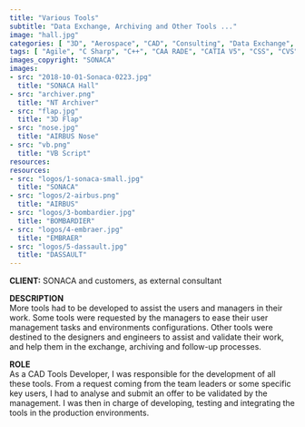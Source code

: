 ```yaml
---
title: "Various Tools"
subtitle: "Data Exchange, Archiving and Other Tools ..."
image: "hall.jpg"
categories: [ "3D", "Aerospace", "CAD", "Consulting", "Data Exchange", "Network", "Project Management", "Supply Chain", "Support", "Web" ]
tags: [ "Agile", "C Sharp", "C++", "CAA RADE", "CATIA V5", "CSS", "CVS", "DB", "HTML", "SAP", "SQL", "Scripting", "UNIX", "VB", "VPM", "Visual Studio", "Windows", "XML" ]
images_copyright: "SONACA"
images:
- src: "2018-10-01-Sonaca-0223.jpg"
  title: "SONACA Hall"
- src: "archiver.png"
  title: "NT Archiver"
- src: "flap.jpg"
  title: "3D Flap"
- src: "nose.jpg"
  title: "AIRBUS Nose"
- src: "vb.png"
  title: "VB Script"
resources:
resources:
- src: "logos/1-sonaca-small.jpg"
  title: "SONACA"
- src: "logos/2-airbus.png"
  title: "AIRBUS"
- src: "logos/3-bombardier.jpg"
  title: "BOMBARDIER"
- src: "logos/4-embraer.jpg"
  title: "EMBRAER"
- src: "logos/5-dassault.jpg"
  title: "DASSAULT"
---
```


<b>CLIENT:</b> SONACA and customers, as external consultant<br>

<b>DESCRIPTION</b><br>
More tools had to be developed to assist the users and managers in their work. Some tools were requested by the managers to ease their user management tasks and environments configurations. Other tools were destined to the designers and engineers to assist and validate their work, and help them in the exchange, archiving and follow-up processes.<br>

<b>ROLE</b><br>
As a CAD Tools Developer, I was responsible for the development of all these tools. From a request coming from the team leaders or some specific key users, I had to analyse and submit an offer to be validated by the management. I was then in charge of developing, testing and integrating the tools in the production environments.<br>
